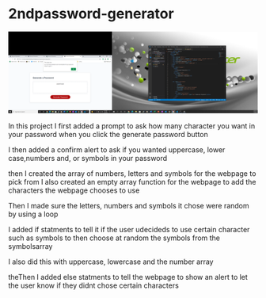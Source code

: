 # 2ndpassword-generator

<img src="images/image1.png.png">

In this project I first added a prompt to ask how many character you want in your password when you click the generate password button

I then added a confirm alert to ask if you wanted uppercase, lower case,numbers and, or symbols in your password

then I created the array of numbers, letters and symbols for the webpage to pick from 
I also created an empty array function for the webpage to add the characters the webpage chooses to use

Then I made sure the letters, numbers and symbols it chose were random by using a loop 

I added if  statments to tell it if the user udecideds to use certain character such as symbols to then choose at random the symbols from the symbolsarray 

I also did this with uppercase, lowercase and the number array

theThen I added else statments to tell the webpage to show an alert to let the user know if they didnt chose certain characters
